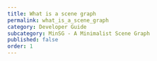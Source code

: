 ```yaml
---
title: What is a scene graph
permalink: what_is_a_scene_graph
category: Developer Guide
subcategory: MinSG - A Minimalist Scene Graph
published: false
order: 1
---
```

